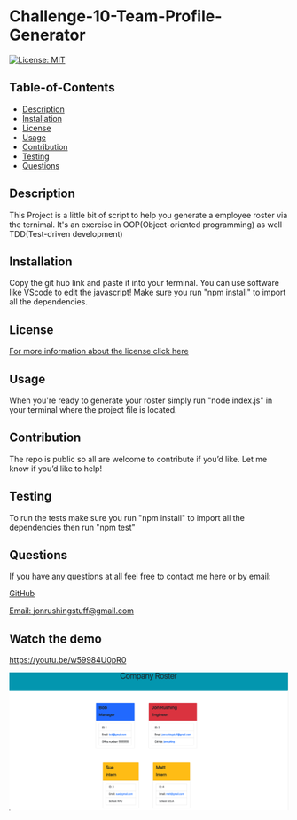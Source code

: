 # Challenge-10-Team-Profile-Generator
[![License: MIT](https://img.shields.io/badge/License-MIT-yellow.svg)](https://opensource.org/licenses/MIT)
  ## Table-of-Contents
  - [Description](#description)
  - [Installation](#installation)
  - [License](#license)
  - [Usage](#usage)
  - [Contribution](#contributing)
  - [Testing](#tests)
  - [Questions](#questions)
  
  ## Description <a name="description"></a>
  This Project is a little bit of script to help you generate a employee roster via the ternimal. It's an exercise in OOP(Object-oriented programming)     as well TDD(Test-driven development)
  
  ## Installation <a name="installation"></a>
  Copy the git hub link and paste it into your terminal. You can use software like VScode to edit the javascript!
  Make sure you run "npm install" to import all the dependencies.
  
  ## License <a name="license"></a>
  [For more information about the license click here](https://choosealicense.com/licenses/mit/)
  ## Usage <a name="usage"></a>
  When you're ready to generate your roster simply run "node index.js" in your terminal where the project file is located.

  ## Contribution <a name="contributing"></a>
  The repo is public so all are welcome to contribute if you’d like. Let me know if you’d like to help!

  ## Testing <a name="tests"></a>
  To run the tests make sure you run "npm install" to import all the dependencies then run "npm test"
  
  ## Questions <a name="questions"></a>
  If you have any questions at all feel free to contact me here or by email:
  
  [GitHub](https://github.com/jonrushing)

  [Email: jonrushingstuff@gmail.com](mailto:jonrushingstuff@gmail.com)



## Watch the demo

https://youtu.be/w59984U0pR0 

![](src/HTML%20screenshot%20.png) 

